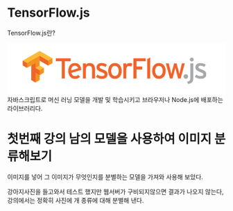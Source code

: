 # TensorFlow.js 

TensorFlow.js란? 

<img src="https://github.com/yeonghoon123/Study-tensorflow.js/blob/main/gitimages/tensorflowLogo.png">
자바스크립트로 머신 러닝 모델을 개발 및 학습시키고 브라우저나 Node.js에 배포하는 라이브러리다.


# 첫번째 강의 남의 모델을 사용하여 이미지 분류해보기

이미지를 넣어 그 이미지가 무엇인지를 분별하는 모델을 가져와 사용해 보았다. 

강아지사진을 들고와서 테스트 했지만 웹서버가 구비되지않으면 결과가 나오지 않는다, 강의에서는 정확히 사진에 개 종류에 대해 분별해 낸다.
